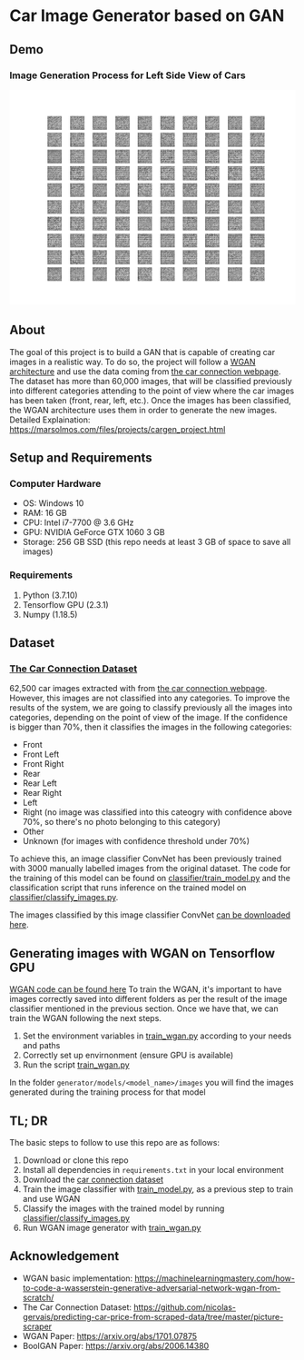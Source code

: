 # Car Image Generator based on GAN
## Demo ##
### Image Generation Process for Left Side View of Cars ###
![gif](media/generate_left_side_images.gif)


## About ##
The goal of this project is to build a GAN that is capable of creating car images in a realistic way. To do so, the project will follow a [WGAN architecture](https://arxiv.org/abs/1701.07875) and use the data coming from [the car connection webpage](https://www.thecarconnection.com/). The dataset has more than 60,000 images, that will be classified previously into different categories attending to the point of view where the car images has been taken (front, rear, left, etc.). Once the images has been classified, the WGAN architecture uses them in order to generate the new images.
Detailed Explaination: https://marsolmos.com/files/projects/cargen_project.html


## Setup and Requirements ##
### Computer Hardware ###
- OS: Windows 10
- RAM: 16 GB
- CPU: Intel i7-7700 @ 3.6 GHz
- GPU: NVIDIA GeForce GTX 1060 3 GB
- Storage: 256 GB SSD (this repo needs at least 3 GB of space to save all images)

### Requirements ###
1. Python (3.7.10)
2. Tensorflow GPU (2.3.1)
3. Numpy (1.18.5)


## Dataset ##
### [The Car Connection Dataset](https://github.com/nicolas-gervais/predicting-car-price-from-scraped-data/tree/master/picture-scraper) ###
62,500 car images extracted with from [the car connection webpage](https://www.thecarconnection.com/). However, this images are not classified into any categories. To improve the results of the system, we are going to classify previously all the images into categories, depending on the point of view of the image. If the confidence is bigger than 70%, then it classifies the images in the following categories:

- Front
- Front Left
- Front Right
- Rear
- Rear Left
- Rear Right
- Left
- Right (no image was classified into this cateogry with confidence above 70%, so there's no photo belonging to this category)
- Other
- Unknown (for images with confidence threshold under 70%)

To achieve this, an image classifier ConvNet has been previously trained with 3000 manually labelled images from the original dataset. The code for the training of this model can be found on [classifier/train_model.py](https://github.com/marsolmos/cargen/blob/main/classifier/train_model.py) and the classification script that runs inference on the trained model on [classifier/classify_images.py](https://github.com/marsolmos/cargen/blob/main/classifier/classify_images.py).

The images classified by this image classifier ConvNet [can be downloaded here](https://drive.google.com/file/d/1D2vt7PZ8x5IFGgSPRNDJe23l5nkv8DCG/view?usp=sharing).


## Generating images with WGAN on Tensorflow GPU ##
[WGAN code can be found here](https://github.com/marsolmos/cargen/tree/main/generator)
To train the WGAN, it's important to have images correctly saved into different folders as per the result of the image classifier mentioned in the previous section. Once we have that, we can train the WGAN following the next steps.

1. Set the environment variables in [train_wgan.py](https://github.com/marsolmos/cargen/blob/main/generator/train_wgan.py) according to your needs and paths
2. Correctly set up envirnonment (ensure GPU is available)
3. Run the script [train_wgan.py](https://github.com/marsolmos/cargen/blob/main/generator/train_wgan.py)

In the folder `generator/models/<model_name>/images` you will find the images generated during the training process for that model


## TL; DR ##
The basic steps to follow to use this repo are as follows:
1. Download or clone this repo
2. Install all dependencies in `requirements.txt` in your local environment
3. Download the [car connection dataset](https://github.com/nicolas-gervais/predicting-car-price-from-scraped-data/tree/master/picture-scraper)
4. Train the image classifier with [train_model.py](https://github.com/marsolmos/cargen/blob/main/classifier/train_model.py), as a previous step to train and use WGAN
5. Classify the images with the trained model by running [classifier/classify_images.py](https://github.com/marsolmos/cargen/blob/main/classifier/classify_images.py)
6. Run WGAN image generator with [train_wgan.py](https://github.com/marsolmos/cargen/blob/main/generator/train_wgan.py)


## Acknowledgement ##
- WGAN basic implementation: https://machinelearningmastery.com/how-to-code-a-wasserstein-generative-adversarial-network-wgan-from-scratch/
- The Car Connection Dataset: https://github.com/nicolas-gervais/predicting-car-price-from-scraped-data/tree/master/picture-scraper
- WGAN Paper: https://arxiv.org/abs/1701.07875
- BoolGAN Paper: https://arxiv.org/abs/2006.14380
